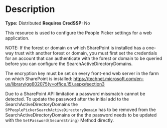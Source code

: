 # Description

**Type:** Distributed
**Requires CredSSP:** No

This resource is used to configure the People Picker settings for a web
application.

NOTE:
If the forest or domain on which SharePoint is installed has a one-way
trust with another forest or domain, you must first set the credentials
for an account that can authenticate with the forest or domain to be
queried before you can configure the SearchActiveDirectoryDomains.

The encryption key must be set on every front-end web server in the farm
on which SharePoint is installed:
https://technet.microsoft.com/en-us/library/gg602075(v=office.15).aspx#section3

Due to a SharePoint API limitation a password missmatch cannot be detected. 
To update the password after the initial add to the SearchActiveDirectoryDomains 
the `SPPeoplePickerSearchActiveDirectoryDomain` has to be removed from the SearchActiveDirectoryDomains or
the the password needs to be updated with the `SetPassword(SecureString)` Method directly.
